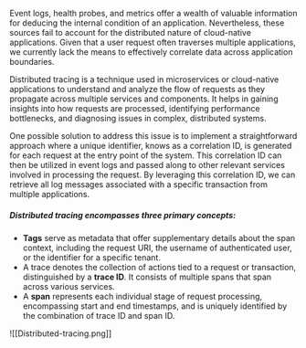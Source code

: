 
Event logs, health probes, and metrics offer a wealth of valuable information for deducing the internal condition of an application. Nevertheless, these sources fail to account for the distributed nature of cloud-native applications. Given that a user request often traverses multiple applications, we currently lack the means to effectively correlate data across application boundaries.

Distributed tracing is a technique used in microservices or cloud-native applications to understand and analyze the flow of requests as they propagate across multiple services and components. It helps in gaining insights into how requests are processed, identifying performance bottlenecks, and diagnosing issues in complex, distributed systems.

One possible solution to address this issue is to implement a straightforward approach where a unique identifier, knows as a correlation ID, is generated for each request at the entry point of the system. This correlation ID can then be utilized in event logs and passed along to other relevant services involved in processing the request. By leveraging this correlation ID, we can retrieve all log messages associated with a specific transaction from multiple applications.

##### Distributed tracing encompasses three primary concepts:
- **Tags** serve as metadata that offer supplementary details about the span context, including the request URI, the username of authenticated user, or the identifier for a specific tenant.
- A trace denotes the collection of actions tied to a request or transaction, distinguished by a **trace ID**. It consists of multiple spans that span across various services. 
- A **span** represents each individual stage of request processing, encompassing start and end timestamps, and is uniquely identified by the combination of trace ID and span ID.


![[Distributed-tracing.png]]